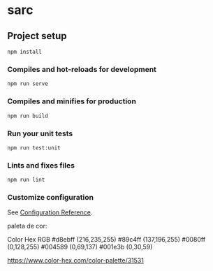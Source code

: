 # sarc

## Project setup
```
npm install
```

### Compiles and hot-reloads for development
```
npm run serve
```

### Compiles and minifies for production
```
npm run build
```

### Run your unit tests
```
npm run test:unit
```

### Lints and fixes files
```
npm run lint
```

### Customize configuration
See [Configuration Reference](https://cli.vuejs.org/config/).

paleta de cor:

Color	Hex	RGB
#d8ebff	(216,235,255)
#89c4ff	(137,196,255)
#0080ff	(0,128,255)
#004589	(0,69,137)
#001e3b	(0,30,59)

https://www.color-hex.com/color-palette/31531

